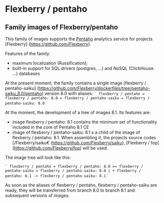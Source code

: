 # Flexberry / pentaho

## Family images of Flexberry/pentaho

This family of images supports the [Pentaho]((http://pentaho.org/)) analytics service for projects [Flexberry] (https://github.com/Flexberry).


Features of the family:
- maximum localization (Russification);
- built-in support for SQL drivers (postgres, ...) and NoSQL (ClickHouse. ...) databases

At the present moment, the family contains a single image [flexberry / pentaho-saiku] (https://github.com/Flexberry/dockerfiles/tree/pentaho-saiku_8.0/pentaho) version 8.0 with aliases:
`` `
flexberry / pentaho = flexberry / pentaho: 8.0 = flexberry / pentaho-saiku = flexberry / pentaho-saiku: 8.0
`` `

At the moment, the development of a tree of images 8.1.
Its features are:
- image flexberry / pentaho: 8.1 contains the minimum set of functionality included in the core of Pentaho 8.1 CE
- image of flexberry / pentaho-saiku: 8.1 s a child of the image of flexberry / pentaho: 8.1. When assembling it, the projects source codes
[/Flexberry/saiku€ (https://github.com/Flexberry/saiku),
[Flexberry / fop] (https://github.com/Flexberry/fop)
 will be used.


The image tree will look like this:

`` `
flexberry / pentaho = flexberry / pentaho: 8.0 == flexberry / pentaho-saiku = flexberry / pentaho-saiku: 8.0
                  |
                  + flexberry / pentaho: 8.1 -> flexberry / pentaho-saiku: 8.1
`` `

As soon as the aliases of flexberry / pentaho, flexberry / pentaho-saiku are ready, they will be transferred from branch 8.0 to branch 8.1
and subsequent versions of images.
